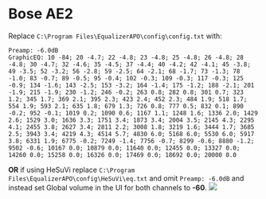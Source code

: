 # Bose AE2
Replace `C:\Program Files\EqualizerAPO\config\config.txt` with:
```
Preamp: -6.0dB
GraphicEQ: 10 -84; 20 -4.7; 22 -4.8; 23 -4.8; 25 -4.8; 26 -4.8; 28 -4.8; 30 -4.7; 32 -4.6; 35 -4.5; 37 -4.4; 40 -4.2; 42 -4.1; 45 -3.8; 49 -3.5; 52 -3.2; 56 -2.8; 59 -2.5; 64 -2.1; 68 -1.7; 73 -1.3; 78 -1.0; 83 -0.7; 89 -0.5; 95 -0.4; 102 -0.3; 109 -0.3; 117 -0.3; 125 -0.9; 134 -1.6; 143 -2.5; 153 -3.2; 164 -1.4; 175 -1.2; 188 -2.1; 201 -1.9; 215 -1.9; 230 -1.2; 246 -0.2; 263 0.8; 282 0.8; 301 0.7; 323 1.2; 345 1.7; 369 2.1; 395 2.3; 423 2.4; 452 2.3; 484 1.9; 518 1.7; 554 1.9; 593 2.1; 635 1.8; 679 1.3; 726 0.8; 777 0.5; 832 0.1; 890 -0.2; 952 -0.1; 1019 0.2; 1090 0.6; 1167 1.1; 1248 1.6; 1336 2.0; 1429 2.6; 1529 3.0; 1636 3.3; 1751 3.4; 1873 3.4; 2004 3.5; 2145 4.3; 2295 4.1; 2455 3.8; 2627 3.4; 2811 2.2; 3008 1.8; 3219 1.6; 3444 1.7; 3685 2.5; 3943 3.4; 4219 4.3; 4514 5.7; 4830 6.0; 5168 6.0; 5530 6.0; 5917 3.8; 6331 1.9; 6775 -0.2; 7249 -1.4; 7756 -0.7; 8299 -0.6; 8880 -1.2; 9502 -0.6; 10167 0.0; 10879 0.0; 11640 0.0; 12455 0.0; 13327 0.0; 14260 0.0; 15258 0.0; 16326 0.0; 17469 0.0; 18692 0.0; 20000 0.0
```
**OR** if using HeSuVi replace `C:\Program Files\EqualizerAPO\config\HeSuVi\eq.txt` and omit `Preamp: -6.0dB` and instead set Global volume in the UI for both channels to **-60**.
![](https://raw.githubusercontent.com/jaakkopasanen/AutoEq/master/results/Innerfidelity%202017/innerfidelity/onear/Bose%20AE2/Bose%20AE2.png)